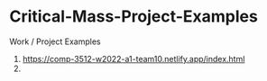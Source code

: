 # Critical-Mass-Project-Examples

Work / Project Examples

1.  https://comp-3512-w2022-a1-team10.netlify.app/index.html
2.  
